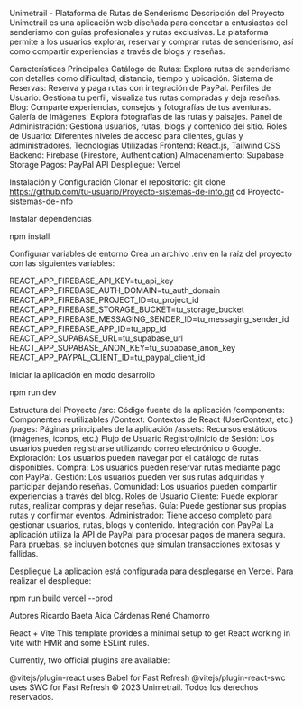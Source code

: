 Unimetrail - Plataforma de Rutas de Senderismo
Descripción del Proyecto
Unimetrail es una aplicación web diseñada para conectar a entusiastas del senderismo con guías profesionales y rutas exclusivas. La plataforma permite a los usuarios explorar, reservar y comprar rutas de senderismo, así como compartir experiencias a través de blogs y reseñas.

Características Principales
Catálogo de Rutas: Explora rutas de senderismo con detalles como dificultad, distancia, tiempo y ubicación.
Sistema de Reservas: Reserva y paga rutas con integración de PayPal.
Perfiles de Usuario: Gestiona tu perfil, visualiza tus rutas compradas y deja reseñas.
Blog: Comparte experiencias, consejos y fotografías de tus aventuras.
Galería de Imágenes: Explora fotografías de las rutas y paisajes.
Panel de Administración: Gestiona usuarios, rutas, blogs y contenido del sitio.
Roles de Usuario: Diferentes niveles de acceso para clientes, guías y administradores.
Tecnologías Utilizadas
Frontend: React.js, Tailwind CSS
Backend: Firebase (Firestore, Authentication)
Almacenamiento: Supabase Storage
Pagos: PayPal API
Despliegue: Vercel

Instalación y Configuración
Clonar el repositorio:
git clone https://github.com/tu-usuario/Proyecto-sistemas-de-info.git
cd Proyecto-sistemas-de-info

Instalar dependencias

npm install

Configurar variables de entorno Crea un archivo .env en la raíz del proyecto con las siguientes variables:

REACT_APP_FIREBASE_API_KEY=tu_api_key
REACT_APP_FIREBASE_AUTH_DOMAIN=tu_auth_domain
REACT_APP_FIREBASE_PROJECT_ID=tu_project_id
REACT_APP_FIREBASE_STORAGE_BUCKET=tu_storage_bucket
REACT_APP_FIREBASE_MESSAGING_SENDER_ID=tu_messaging_sender_id
REACT_APP_FIREBASE_APP_ID=tu_app_id
REACT_APP_SUPABASE_URL=tu_supabase_url
REACT_APP_SUPABASE_ANON_KEY=tu_supabase_anon_key
REACT_APP_PAYPAL_CLIENT_ID=tu_paypal_client_id

Iniciar la aplicación en modo desarrollo

npm run dev

Estructura del Proyecto
/src: Código fuente de la aplicación
/components: Componentes reutilizables
/Context: Contextos de React (UserContext, etc.)
/pages: Páginas principales de la aplicación
/assets: Recursos estáticos (imágenes, iconos, etc.)
Flujo de Usuario
Registro/Inicio de Sesión: Los usuarios pueden registrarse utilizando correo electrónico o Google.
Exploración: Los usuarios pueden navegar por el catálogo de rutas disponibles.
Compra: Los usuarios pueden reservar rutas mediante pago con PayPal.
Gestión: Los usuarios pueden ver sus rutas adquiridas y participar dejando reseñas.
Comunidad: Los usuarios pueden compartir experiencias a través del blog.
Roles de Usuario
Cliente: Puede explorar rutas, realizar compras y dejar reseñas.
Guía: Puede gestionar sus propias rutas y confirmar eventos.
Administrador: Tiene acceso completo para gestionar usuarios, rutas, blogs y contenido.
Integración con PayPal
La aplicación utiliza la API de PayPal para procesar pagos de manera segura. Para pruebas, se incluyen botones que simulan transacciones exitosas y fallidas.

Despliegue
La aplicación está configurada para desplegarse en Vercel. Para realizar el despliegue:

npm run build
vercel --prod

Autores
Ricardo Baeta
Aida Cárdenas
René Chamorro


React + Vite
This template provides a minimal setup to get React working in Vite with HMR and some ESLint rules.

Currently, two official plugins are available:

@vitejs/plugin-react uses Babel for Fast Refresh
@vitejs/plugin-react-swc uses SWC for Fast Refresh
© 2023 Unimetrail. Todos los derechos reservados.